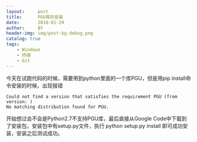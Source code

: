 ```yaml
---
layout:     post
title:      PGU库的安装
date:       2018-01-29
author:     BY
header-img: img/post-bg-debug.png
catalog: true
tags:
    - Windows
    - 终端
    - Git
---
```


今天在试跑代码的时候，需要用到python里面的一个库PGU，但是用pip install命令安装的时候，出现报错

    Could not find a version that satisfies the requirement PGU (from version: )
    No matching distribution found for PGU.
    
开始想过会不会是Python2.7不支持PGU库，最后直接从Google Code中下载到了安装包，安装包中有setup.py文件，执行
    python setup.py install
即可成功安装，安装之后测试成功。
    

